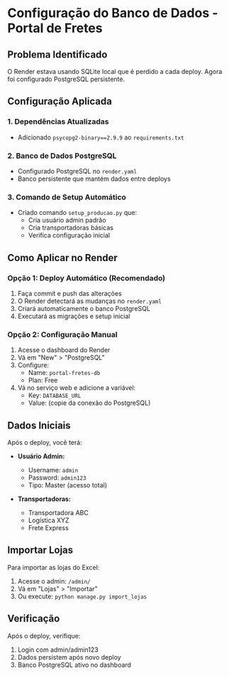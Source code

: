 # Configuração do Banco de Dados - Portal de Fretes

## Problema Identificado
O Render estava usando SQLite local que é perdido a cada deploy. Agora foi configurado PostgreSQL persistente.

## Configuração Aplicada

### 1. Dependências Atualizadas
- Adicionado `psycopg2-binary==2.9.9` ao `requirements.txt`

### 2. Banco de Dados PostgreSQL
- Configurado PostgreSQL no `render.yaml`
- Banco persistente que mantém dados entre deploys

### 3. Comando de Setup Automático
- Criado comando `setup_producao.py` que:
  - Cria usuário admin padrão
  - Cria transportadoras básicas
  - Verifica configuração inicial

## Como Aplicar no Render

### Opção 1: Deploy Automático (Recomendado)
1. Faça commit e push das alterações
2. O Render detectará as mudanças no `render.yaml`
3. Criará automaticamente o banco PostgreSQL
4. Executará as migrações e setup inicial

### Opção 2: Configuração Manual
1. Acesse o dashboard do Render
2. Vá em "New" > "PostgreSQL"
3. Configure:
   - Name: `portal-fretes-db`
   - Plan: Free
4. Vá no serviço web e adicione a variável:
   - Key: `DATABASE_URL`
   - Value: (copie da conexão do PostgreSQL)

## Dados Iniciais
Após o deploy, você terá:
- **Usuário Admin:**
  - Username: `admin`
  - Password: `admin123`
  - Tipo: Master (acesso total)

- **Transportadoras:**
  - Transportadora ABC
  - Logística XYZ
  - Frete Express

## Importar Lojas
Para importar as lojas do Excel:
1. Acesse o admin: `/admin/`
2. Vá em "Lojas" > "Importar"
3. Ou execute: `python manage.py import_lojas`

## Verificação
Após o deploy, verifique:
1. Login com admin/admin123
2. Dados persistem após novo deploy
3. Banco PostgreSQL ativo no dashboard
